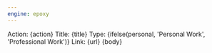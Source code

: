 ```yaml
---
engine: epoxy
---
```


<work-item>
Action: {action}
Title: {title}
Type: {ifelse(personal, 'Personal Work', 'Professional Work')}
Link: {url}

<work-description>
{body}
</work-description>
</work-item>
